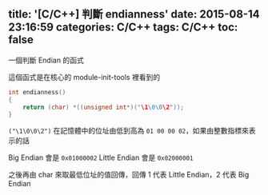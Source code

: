 title: '[C/C++] 判斷 endianness'
date: 2015-08-14 23:16:59
categories: C/C++
tags: C/C++
toc: false
---
一個判斷 Endian 的函式

<!-- more -->

這個函式是在核心的 module-init-tools 裡看到的

```c util.c
int endianness()
{
    return (char) *((unsigned int*)("\1\0\0\2"));
}
```

`("\1\0\0\2")` 在記憶體中的位址由低到高為 `01 00 00 02`，如果由整數指標來表示的話

Big Endian    會是 `0x01000002`
Little Endian 會是 `0x02000001`

之後再由 char 來取最低位址的值回傳，回傳 1 代表 Little Endian，2 代表 Big Endian

